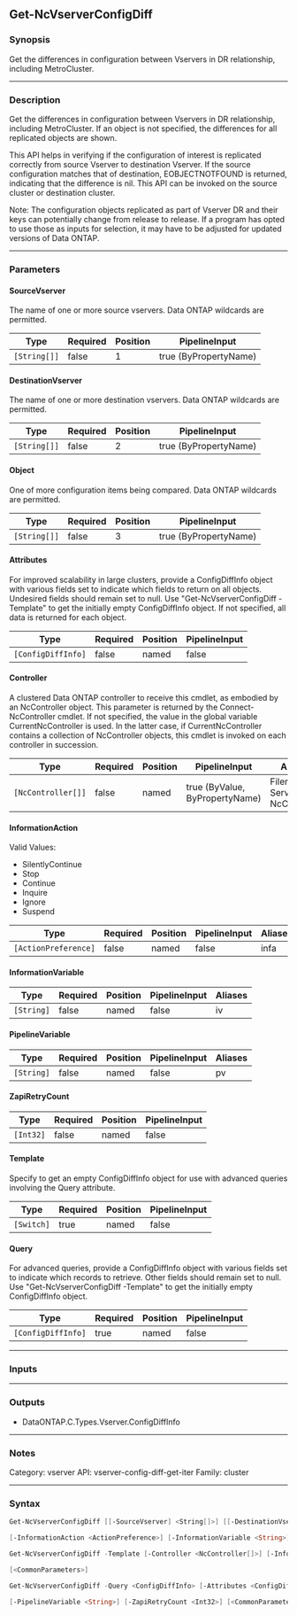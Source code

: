 Get-NcVserverConfigDiff
-----------------------

### Synopsis
Get the differences in configuration between Vservers in DR relationship, including MetroCluster.

---

### Description

Get the differences in configuration between Vservers in DR relationship, including MetroCluster. If an object is not specified, the differences for all replicated objects are shown.

This API helps in verifying if the configuration of interest is replicated correctly from source Vserver to destination Vserver. If the source configuration matches that of destination, EOBJECTNOTFOUND is returned, indicating that the difference is nil. This API can be invoked on the source cluster or destination cluster.

Note: The configuration objects replicated as part of Vserver DR and their keys can potentially change from release to release. If a program has opted to use those as inputs for selection, it may have to be adjusted for updated versions of Data ONTAP.

---

### Parameters
#### **SourceVserver**
The name of one or more source vservers.  Data ONTAP wildcards are permitted.

|Type        |Required|Position|PipelineInput        |
|------------|--------|--------|---------------------|
|`[String[]]`|false   |1       |true (ByPropertyName)|

#### **DestinationVserver**
The name of one or more destination vservers.  Data ONTAP wildcards are permitted.

|Type        |Required|Position|PipelineInput        |
|------------|--------|--------|---------------------|
|`[String[]]`|false   |2       |true (ByPropertyName)|

#### **Object**
One of more configuration items being compared.  Data ONTAP wildcards are permitted.

|Type        |Required|Position|PipelineInput        |
|------------|--------|--------|---------------------|
|`[String[]]`|false   |3       |true (ByPropertyName)|

#### **Attributes**
For improved scalability in large clusters, provide a ConfigDiffInfo object with various fields set to indicate which fields to return on all objects.  Undesired fields should remain set to null.  Use "Get-NcVserverConfigDiff -Template" to get the initially empty ConfigDiffInfo object.  If not specified, all data is returned for each object.

|Type              |Required|Position|PipelineInput|
|------------------|--------|--------|-------------|
|`[ConfigDiffInfo]`|false   |named   |false        |

#### **Controller**
A clustered Data ONTAP controller to receive this cmdlet, as embodied by an NcController object.  This parameter is returned by the Connect-NcController cmdlet.  If not specified, the value in the global variable CurrentNcController is used.  In the latter case, if CurrentNcController contains a collection of NcController objects, this cmdlet is invoked on each controller in succession.

|Type              |Required|Position|PipelineInput                 |Aliases                          |
|------------------|--------|--------|------------------------------|---------------------------------|
|`[NcController[]]`|false   |named   |true (ByValue, ByPropertyName)|Filer<br/>Server<br/>NcController|

#### **InformationAction**

Valid Values:

* SilentlyContinue
* Stop
* Continue
* Inquire
* Ignore
* Suspend

|Type                |Required|Position|PipelineInput|Aliases|
|--------------------|--------|--------|-------------|-------|
|`[ActionPreference]`|false   |named   |false        |infa   |

#### **InformationVariable**

|Type      |Required|Position|PipelineInput|Aliases|
|----------|--------|--------|-------------|-------|
|`[String]`|false   |named   |false        |iv     |

#### **PipelineVariable**

|Type      |Required|Position|PipelineInput|Aliases|
|----------|--------|--------|-------------|-------|
|`[String]`|false   |named   |false        |pv     |

#### **ZapiRetryCount**

|Type     |Required|Position|PipelineInput|
|---------|--------|--------|-------------|
|`[Int32]`|false   |named   |false        |

#### **Template**
Specify to get an empty ConfigDiffInfo object for use with advanced queries involving the Query attribute.

|Type      |Required|Position|PipelineInput|
|----------|--------|--------|-------------|
|`[Switch]`|true    |named   |false        |

#### **Query**
For advanced queries, provide a ConfigDiffInfo object with various fields set to indicate which records to retrieve.  Other fields should remain set to null.  Use "Get-NcVserverConfigDiff -Template" to get the initially empty ConfigDiffInfo object.

|Type              |Required|Position|PipelineInput|
|------------------|--------|--------|-------------|
|`[ConfigDiffInfo]`|true    |named   |false        |

---

### Inputs

---

### Outputs
* DataONTAP.C.Types.Vserver.ConfigDiffInfo

---

### Notes
Category: vserver
API: vserver-config-diff-get-iter
Family: cluster

---

### Syntax
```PowerShell
Get-NcVserverConfigDiff [[-SourceVserver] <String[]>] [[-DestinationVserver] <String[]>] [[-Object] <String[]>] [-Attributes <ConfigDiffInfo>] [-Controller <NcController[]>] 
```
```PowerShell
[-InformationAction <ActionPreference>] [-InformationVariable <String>] [-PipelineVariable <String>] [-ZapiRetryCount <Int32>] [<CommonParameters>]
```
```PowerShell
Get-NcVserverConfigDiff -Template [-Controller <NcController[]>] [-InformationAction <ActionPreference>] [-InformationVariable <String>] [-PipelineVariable <String>] [-ZapiRetryCount <Int32>] 
```
```PowerShell
[<CommonParameters>]
```
```PowerShell
Get-NcVserverConfigDiff -Query <ConfigDiffInfo> [-Attributes <ConfigDiffInfo>] [-Controller <NcController[]>] [-InformationAction <ActionPreference>] [-InformationVariable <String>] 
```
```PowerShell
[-PipelineVariable <String>] [-ZapiRetryCount <Int32>] [<CommonParameters>]
```
